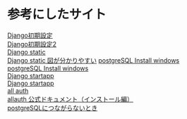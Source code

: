 # 参考にしたサイト


[Django初期設定](https://qiita.com/wakoit/items/0effb344481bd1c89a7b)  
[Django初期設定2](https://qiita.com/t-iguchi/items/f658d607888449cfdf23)  
[Django static](https://qiita.com/okoppe8/items/38688fa9259f261c9440)  
[Django static 図が分かりやすい](https://qiita.com/saira/items/a1c565c4a2eace268a07)
[postgreSQL Install windows](https://qiita.com/tom-sato/items/037b8f8cb4b326710f71)  
[postgreSQL Install windows](https://ai-trend.jp/programming/db/postgre-windows-install/)  
[Django startapp](https://qiita.com/SATOSHI-G/items/8ae2671541d6d1a4da06)  
[Django startapp](https://qiita.com/t-iguchi/items/f658d607888449cfdf23)  
[all auth](https://qiita.com/jansnap/items/62f0de512bc8771ebd58)  
[allauth 公式ドキュメント（インストール編）](https://django-allauth.readthedocs.io/en/latest/installation.html)  
[postgreSQLにつながらないとき](https://qiita.com/MtDeity/items/8a88cf7dc9214b629c84)  
[]()  
[]()  
[]()  
[]()  
[]()  
[]()  
[]()  
[]()  
[]()  
[]()  
[]()  
[]()  
[]()  